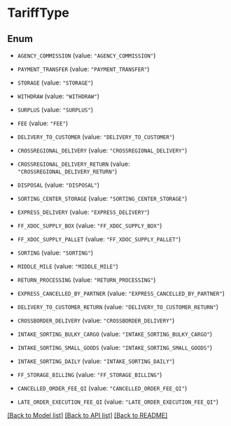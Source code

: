 # TariffType

## Enum


* `AGENCY_COMMISSION` (value: `"AGENCY_COMMISSION"`)

* `PAYMENT_TRANSFER` (value: `"PAYMENT_TRANSFER"`)

* `STORAGE` (value: `"STORAGE"`)

* `WITHDRAW` (value: `"WITHDRAW"`)

* `SURPLUS` (value: `"SURPLUS"`)

* `FEE` (value: `"FEE"`)

* `DELIVERY_TO_CUSTOMER` (value: `"DELIVERY_TO_CUSTOMER"`)

* `CROSSREGIONAL_DELIVERY` (value: `"CROSSREGIONAL_DELIVERY"`)

* `CROSSREGIONAL_DELIVERY_RETURN` (value: `"CROSSREGIONAL_DELIVERY_RETURN"`)

* `DISPOSAL` (value: `"DISPOSAL"`)

* `SORTING_CENTER_STORAGE` (value: `"SORTING_CENTER_STORAGE"`)

* `EXPRESS_DELIVERY` (value: `"EXPRESS_DELIVERY"`)

* `FF_XDOC_SUPPLY_BOX` (value: `"FF_XDOC_SUPPLY_BOX"`)

* `FF_XDOC_SUPPLY_PALLET` (value: `"FF_XDOC_SUPPLY_PALLET"`)

* `SORTING` (value: `"SORTING"`)

* `MIDDLE_MILE` (value: `"MIDDLE_MILE"`)

* `RETURN_PROCESSING` (value: `"RETURN_PROCESSING"`)

* `EXPRESS_CANCELLED_BY_PARTNER` (value: `"EXPRESS_CANCELLED_BY_PARTNER"`)

* `DELIVERY_TO_CUSTOMER_RETURN` (value: `"DELIVERY_TO_CUSTOMER_RETURN"`)

* `CROSSBORDER_DELIVERY` (value: `"CROSSBORDER_DELIVERY"`)

* `INTAKE_SORTING_BULKY_CARGO` (value: `"INTAKE_SORTING_BULKY_CARGO"`)

* `INTAKE_SORTING_SMALL_GOODS` (value: `"INTAKE_SORTING_SMALL_GOODS"`)

* `INTAKE_SORTING_DAILY` (value: `"INTAKE_SORTING_DAILY"`)

* `FF_STORAGE_BILLING` (value: `"FF_STORAGE_BILLING"`)

* `CANCELLED_ORDER_FEE_QI` (value: `"CANCELLED_ORDER_FEE_QI"`)

* `LATE_ORDER_EXECUTION_FEE_QI` (value: `"LATE_ORDER_EXECUTION_FEE_QI"`)


[[Back to Model list]](../README.md#documentation-for-models) [[Back to API list]](../README.md#documentation-for-api-endpoints) [[Back to README]](../README.md)


